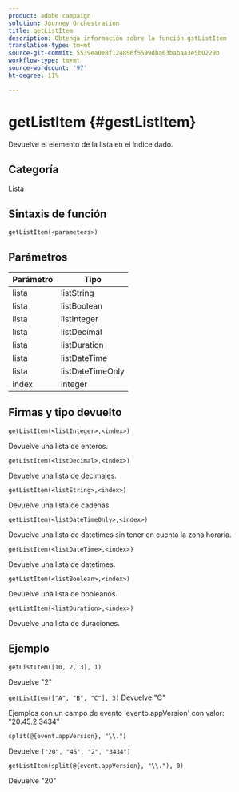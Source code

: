 ```yaml
---
product: adobe campaign
solution: Journey Orchestration
title: getListItem
description: Obtenga información sobre la función gstListItem
translation-type: tm+mt
source-git-commit: 5539ea0e8f124896f5599dba63babaa3e5b0229b
workflow-type: tm+mt
source-wordcount: '97'
ht-degree: 11%

---
```



# getListItem {#gestListItem}

Devuelve el elemento de la lista en el índice dado.

## Categoría

Lista

## Sintaxis de función

`getListItem(<parameters>)`

## Parámetros

| Parámetro | Tipo |
|-----------|------------------|
| lista | listString |
| lista | listBoolean |
| lista | listInteger |
| lista | listDecimal |
| lista | listDuration |
| lista | listDateTime |
| lista | listDateTimeOnly |
| index | integer |

## Firmas y tipo devuelto

`getListItem(<listInteger>,<index>)`

Devuelve una lista de enteros.

`getListItem(<listDecimal>,<index>)`

Devuelve una lista de decimales.

`getListItem(<listString>,<index>)`

Devuelve una lista de cadenas.

`getListItem(<listDateTimeOnly>,<index>)`

Devuelve una lista de datetimes sin tener en cuenta la zona horaria.

`getListItem(<listDateTime>,<index>)`

Devuelve una lista de datetimes.

`getListItem(<listBoolean>,<index>)`

Devuelve una lista de booleanos.

`getListItem(<listDuration>,<index>)`

Devuelve una lista de duraciones.

## Ejemplo

`getListItem([10, 2, 3], 1)`

Devuelve &quot;2&quot;

`getListItem(["A", "B", "C"], 3)`
Devuelve &quot;C&quot;

Ejemplos con un campo de evento &#39;evento.appVersion&#39; con valor: &quot;20.45.2.3434&quot;

`split(@{event.appVersion}, "\\.")`

Devuelve `["20", "45", "2", "3434"]`

`getListItem(split(@{event.appVersion}, "\\."), 0)`

Devuelve &quot;20&quot;
